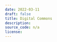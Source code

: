 ```yaml
---
date: 2022-03-11
draft: false
title: Digital Commons
description:
source_code: n/a
license:
---
```



